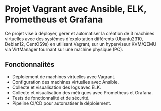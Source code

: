 # Projet Vagrant avec Ansible, ELK, Prometheus et Grafana

Ce projet vise à déployer, gérer et automatiser la création de 3 machines virtuelles avec des systèmes d'exploitation différents (Ubuntu2310, Debian12, CentOS9s) en utilisant Vagrant, sur un hyperviseur KVM/QEMU via VirtManager tournant sur une machine physique (PC).

## Fonctionnalités

- Déploiement de machines virtuelles avec Vagrant.
- Configuration des machines virtuelles avec Ansible.
- Collecte et visualisation des logs avec ELK.
- Collecte et visualisation des métriques avec Prometheus et Grafana.
- Tests de fonctionnalité et de sécurité.
- Pipeline CI/CD pour automatiser le déploiement.